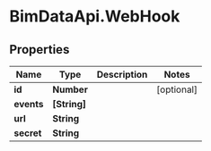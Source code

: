 # BimDataApi.WebHook

## Properties

Name | Type | Description | Notes
------------ | ------------- | ------------- | -------------
**id** | **Number** |  | [optional] 
**events** | **[String]** |  | 
**url** | **String** |  | 
**secret** | **String** |  | 


